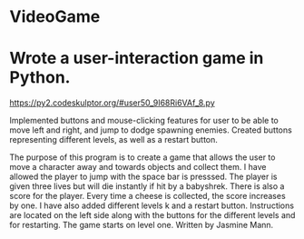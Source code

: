 # VideoGame
# Wrote a user-interaction game in Python.

https://py2.codeskulptor.org/#user50_9I68Ri6VAf_8.py

Implemented buttons and mouse-clicking features for user 
to be able to move left and right, and jump to dodge spawning 
enemies. Created buttons representing different levels, as well 
as a restart button.

The purpose of this program is to create a game 
that allows the user to move a character away and 
towards objects and collect them. I have allowed the 
player to jump with the space bar is presssed. The 
player is given three lives but will die instantly
if hit by a babyshrek. There is also a score for the 
player. Every time a cheese is collected, the score
increases by one. I have also added different levels k
and a restart button. Instructions are located on the 
left side along with the buttons for the different 
levels and for restarting. The game starts on 
level one.
Written by Jasmine Mann.
